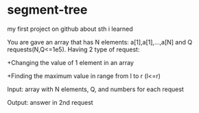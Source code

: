 # segment-tree
my first project on github about sth i learned

You are gave an array that has N elements: a[1],a[1],...,a[N] and Q requests(N,Q<=1e5).
Having 2 type of request:

+Changing the value of 1 element in an array

+Finding the maximum value in range from l to r (l<=r)


Input: array with N elements, Q, and numbers for each request

Output: answer in 2nd request
